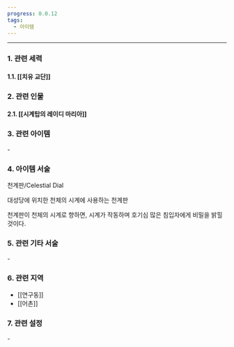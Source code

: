 ```yaml
---
progress: 0.0.12
tags:
  - 아이템
---
```

---
### 1. 관련 세력 
#### 1.1. [[치유 교단]]

### 2. 관련 인물
#### 2.1. [[시계탑의 레이디 마리아]]

### 3. 관련 아이템
\-


### 4. 아이템 서술
천계판/Celestial Dial

대성당에 위치한 천체의 시계에 사용하는 천계판  
  
천계판이 천체의 시계로 향하면, 시계가 작동하며 호기심 많은 침입자에게 비밀을 밝힐 것이다.

### 5. 관련 기타 서술
\-

### 6. 관련 지역
- [[연구동]]
- [[어촌]]

### 7. 관련 설정
\-
